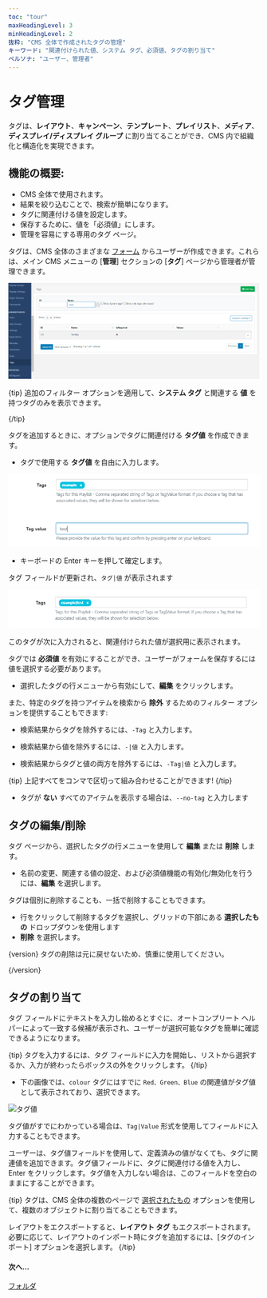 ```yaml
---
toc: "tour"
maxHeadingLevel: 3
minHeadingLevel: 2
抜粋: "CMS 全体で作成されたタグの管理"
キーワード: "関連付けられた値、システム タグ、必須値、タグの割り当て"
ペルソナ: "ユーザー、管理者"
---
```


# タグ管理

タグは、**レイアウト**、**キャンペーン**、**テンプレート**、**プレイリスト**、**メディア**、**ディスプレイ/ディスプレイ グループ** に割り当てることができ、CMS 内で組織化と構造化を実現できます。

## 機能の概要:

- CMS 全体で使用されます。
- 結果を絞り込むことで、検索が簡単になります。
- タグに関連付ける値を設定します。
- 保存するために、値を「必須値」にします。
- 管理を容易にする専用のタグ ページ。

タグは、CMS 全体のさまざまな [フォーム](tour_cms_navigation.html#content-forms) からユーザーが作成できます。これらは、メイン CMS メニューの [**管理**] セクションの [**タグ**] ページから管理者が管理できます。

![タグ グリッド](img/v4_tour_tags_grid.png)

{tip}
追加のフィルター オプションを適用して、**システム タグ** と関連する **値** を持つタグのみを表示できます。

{/tip}

タグを追加するときに、オプションでタグに関連付ける **タグ値** を作成できます。

* タグで使用する **タグ値** を自由に入力します。

![タグ値](img/v4_tour_tags_value.png)

* キーボードの Enter キーを押して確定します。

タグ フィールドが更新され、`タグ|値` が表示されます

![更新されたタグ値](img/v4_tour_tags_updated_value.png)

このタグが次に入力されると、関連付けられた値が選択用に表示されます。

タグでは **必須値** を有効にすることができ、ユーザーがフォームを保存するには値を選択する必要があります。

- 選択したタグの行メニューから有効にして、**編集** をクリックします。

また、特定のタグを持つアイテムを検索から **除外** するためのフィルター オプションを提供することもできます:

- 検索結果からタグを除外するには、`-Tag` と入力します。

- 検索結果から値を除外するには、`-|値` と入力します。

- 検索結果からタグと値の両方を除外するには、`-Tag|値` と入力します。

{tip}
上記すべてをコンマで区切って組み合わせることができます!
{/tip}

- タグが **ない** すべてのアイテムを表示する場合は、`--no-tag` と入力します

## タグの編集/削除

タグ ページから、選択したタグの行メニューを使用して **編集** または **削除** します。

- 名前の変更、関連する値の設定、および必須値機能の有効化/無効化を行うには、**編集** を選択します。

タグは個別に削除することも、一括で削除することもできます。

- 行をクリックして削除するタグを選択し、グリッドの下部にある **選択したもの** ドロップダウンを使用します
- **削除** を選択します。

{version}
タグの削除は元に戻せないため、慎重に使用してください。

{/version}

## タグの割り当て

タグ フィールドにテキストを入力し始めるとすぐに、オートコンプリート ヘルパーによって一致する候補が表示され、ユーザーが選択可能なタグを簡単に確認できるようになります。

{tip}
タグを入力するには、タグ フィールドに入力を開始し、リストから選択するか、入力が終わったらボックスの外をクリックします。
{/tip}

- 下の画像では、`colour` タグにはすでに `Red、Green、Blue` の関連値がタグ値として表示されており、選択できます。

![タグ値](img/v4_tour_tags_related_value.png)

タグ値がすでにわかっている場合は、`Tag|Value` 形式を使用してフィールドに入力することもできます。

ユーザーは、タグ値フィールドを使用して、定義済みの値がなくても、タグに関連値を追加できます。タグ値フィールドに、タグに関連付ける値を入力し、Enter をクリックします。タグ値を入力しない場合は、このフィールドを空白のままにすることができます。

{tip}
タグは、CMS 全体の複数のページで [選択されたもの](tour_cms_navigation.html#content-multi-select---with-selected) オプションを使用して、複数のオブジェクトに割り当てることもできます。

レイアウトをエクスポートすると、**レイアウト タグ** もエクスポートされます。必要に応じて、レイアウトのインポート時にタグを追加するには、[タグのインポート] オプションを選択します。
{/tip}

#### 次へ...

[フォルダ](tour_folders.html)
